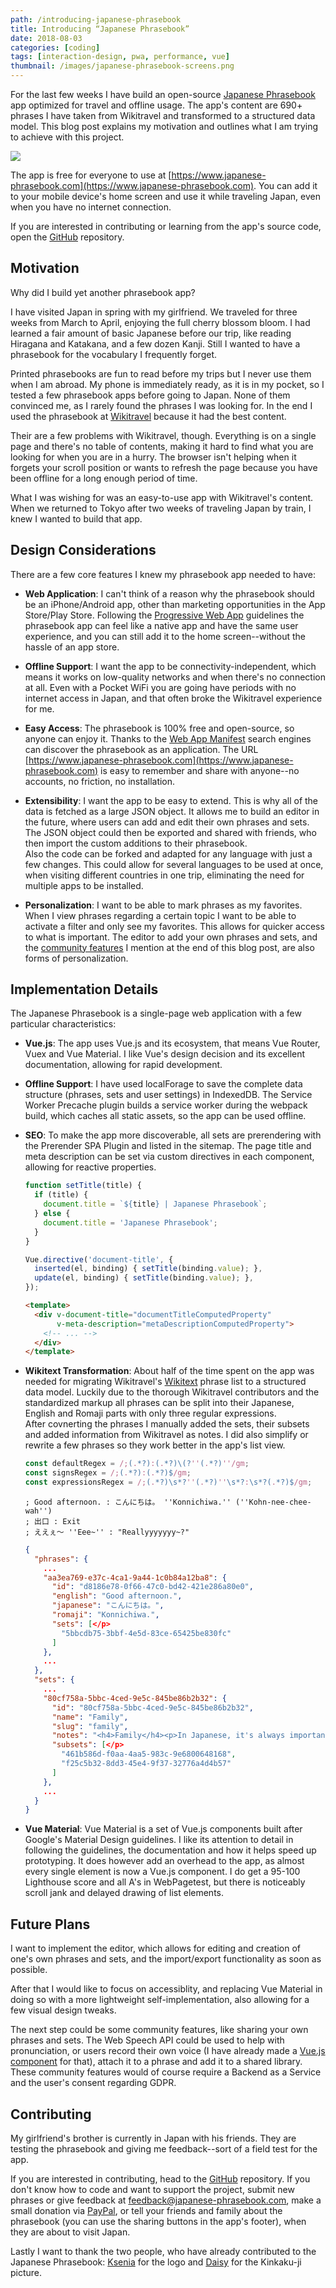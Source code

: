 ```yaml
---
path: /introducing-japanese-phrasebook
title: Introducing “Japanese Phrasebook”
date: 2018-08-03
categories: [coding]
tags: [interaction-design, pwa, performance, vue]
thumbnail: /images/japanese-phrasebook-screens.png
---
```


For the last few weeks I have build an open-source [Japanese Phrasebook](https://www.japanese-phrasebook.com) app optimized for travel and offline usage. The app's content are 690+ phrases I have taken from Wikitravel and transformed to a structured data model. This blog post explains my motivation and outlines what I am trying to achieve with this project.

[![](/images/japanese-phrasebook-screens.png)](https://www.japanese-phrasebook.com)

The app is free for everyone to use at [https://www.japanese-phrasebook.com](https://www.japanese-phrasebook.com). You can add it to your mobile device's home screen and use it while traveling Japan, even when you have no internet connection. 

If you are interested in contributing or learning from the app's source code, open the [GitHub](https://github.com/Lorti/phrasebook) repository.

## Motivation

Why did I build yet another phrasebook app?

I have visited Japan in spring with my girlfriend. We traveled for three weeks from March to April, enjoying the full cherry blossom bloom. I had learned a fair amount of basic Japanese before our trip, like reading Hiragana and Katakana, and a few dozen Kanji. Still I wanted to have a phrasebook for the vocabulary I frequently forget. 

Printed phrasebooks are fun to read before my trips but I never use them when I am abroad. My phone is immediately ready, as it is in my pocket, so I tested a few phrasebook apps before going to Japan. None of them convinced me, as I rarely found the phrases I was looking for. In the end I used the phrasebook at [Wikitravel](https://wikitravel.org/en/Japanese_phrasebook) because it had the best content. 

Their are a few problems with Wikitravel, though. Everything is on a single page and there's no table of contents, making it hard to find what you are looking for when you are in a hurry. The browser isn't helping when it forgets your scroll position or wants to refresh the page because you have been offline for a long enough period of time.

What I was wishing for was an easy-to-use app with Wikitravel's content. When we returned to Tokyo after two weeks of traveling Japan by train, I knew I wanted to build that app.

## Design Considerations

There are a few core features I knew my phrasebook app needed to have:

* __Web Application__: I can't think of a reason why the phrasebook should be an iPhone/Android app, other than marketing opportunities in the App Store/Play Store. Following the [Progressive Web App](https://developers.google.com/web/progressive-web-apps/) guidelines the phrasebook app can feel like a native app and have the same user experience, and you can still add it to the home screen--without the hassle of an app store.

* __Offline Support__: I want the app to be connectivity-independent, which means it works on low-quality networks and when there's no connection at all. Even with a Pocket WiFi you are going have periods with no internet access in Japan, and that often broke the Wikitravel experience for me.

* __Easy Access__: The phrasebook is 100% free and open-source, so anyone can enjoy it. Thanks to the [Web App Manifest](https://www.w3.org/TR/appmanifest/) search engines can discover the phrasebook as an application. The URL [https://www.japanese-phrasebook.com](https://www.japanese-phrasebook.com) is easy to remember and share with anyone--no accounts, no friction, no installation.

* __Extensibility__: I want the app to be easy to extend. This is why all of the data is fetched as a large JSON object. It allows me to build an editor in the future, where users can add and edit their own phrases and sets. The JSON object could then be exported and shared with friends, who then import the custom additions to their phrasebook.<br>Also the code can be forked and adapted for any language with just a few changes. This could allow for several languages to be used at once, when visiting different countries in one trip, eliminating the need for multiple apps to be installed.

* __Personalization__: I want to be able to mark phrases as my favorites. When I view phrases regarding a certain topic I want to be able to activate a filter and only see my favorites. This allows for quicker access to what is important. The editor to add your own phrases and sets, and the [community features](#future-plans) I mention at the end of this blog post, are also forms of personalization.

## Implementation Details

The Japanese Phrasebook is a single-page web application with a few particular characteristics:

* __Vue.js__: The app uses Vue.js and its ecosystem, that means Vue Router, Vuex and Vue Material. I like Vue's design decision and its excellent documentation, allowing for rapid development.

* __Offline Support__: I have used localForage to save the complete data structure (phrases, sets and user settings) in IndexedDB. The Service Worker Precache plugin builds a service worker during the webpack build, which caches all static assets, so the app can be used offline.

* __SEO__: To make the app more discoverable, all sets are prerendering with the Prerender SPA Plugin and listed in the sitemap. The page title and meta description can be set via custom directives in each component, allowing for reactive properties.

  ```js
  function setTitle(title) {
    if (title) {
      document.title = `${title} | Japanese Phrasebook`;
    } else {
      document.title = 'Japanese Phrasebook';
    }
  }
  
  Vue.directive('document-title', {
    inserted(el, binding) { setTitle(binding.value); },
    update(el, binding) { setTitle(binding.value); },
  });
  ```
  
  ```html
  <template>
    <div v-document-title="documentTitleComputedProperty" 
         v-meta-description="metaDescriptionComputedProperty">
      <!-- ... -->
    </div>
  </template>
  ```

* __Wikitext Transformation__: About half of the time spent on the app was needed for migrating Wikitravel's [Wikitext](https://en.wikipedia.org/wiki/Wiki#Editing) phrase list to a structured data model. Luckily due to the thorough Wikitravel contributors and the standardized markup all phrases can be split into their Japanese, English and Romaji parts with only three regular expressions.<br>After covnerting the phrases I manually added the sets, their subsets and added information from Wikitravel as notes. I did also simplify or rewrite a few phrases so they work better in the app's list view. 

  ```js
  const defaultRegex = /;(.*?):(.*?)\(?''(.*?)''/gm;
  const signsRegex = /;(.*?):(.*?)$/gm;
  const expressionsRegex = /;(.*?)\s*?''(.*?)''\s*?:\s*?(.*?)$/gm;
  ```
  
  ```text
  ; Good afternoon. : こんにちは。 ''Konnichiwa.'' (''Kohn-nee-chee-wah'')
  ; 出口 : Exit
  ; ええぇ〜 ''Eee~'' : "Reallyyyyyyy~?"
  ```
  
  ```json
  {
    "phrases": {
      ...
      "aa3ea769-e37c-4ca1-9a44-1c0b84a12ba8": {
        "id": "d8186e78-0f66-47c0-bd42-421e286a80e0",
        "english": "Good afternoon.",
        "japanese": "こんにちは。",
        "romaji": "Konnichiwa.",
        "sets": [</p> 
          "5bbcdb75-3bbf-4e5d-83ce-65425be830fc"
        ]
      },
      ...
    },
    "sets": {
      ...
      "80cf758a-5bbc-4ced-9e5c-845be86b2b32": {
        "id": "80cf758a-5bbc-4ced-9e5c-845be86b2b32",
        "name": "Family",
        "slug": "family",
        "notes": "<h4>Family</h4><p>In Japanese, it's always important to use less respectful terms for your own family and more respectful terms for another's family. Note also that the words for older/younger brother/sister are different.</p>",
        "subsets": [</p> 
          "461b586d-f0aa-4aa5-983c-9e6800648168",
          "f25c5b32-8dd3-45e4-9f37-32776a4d4b57"
        ]
      },
      ...
    }
  }
  ```
  
* __Vue Material__: Vue Material is a set of Vue.js components built after Google's Material Design guidelines. I like its attention to detail in following the guidelines, the documentation and how it helps speed up prototyping. It does however add an overhead to the app, as almost every single element is now a Vue.js component. I do get a 95-100 Lighthouse score and all A's in WebPagetest, but there is noticeably scroll jank and delayed drawing of list elements.

## Future Plans

I want to implement the editor, which allows for editing and creation of one's own phrases and sets, and the import/export functionality as soon as possible. 

After that I would like to focus on accessiblity, and replacing Vue Material in doing so with a more lightweight self-implementation, also allowing for a few visual design tweaks.

The next step could be some community features, like sharing your own phrases and sets. The Web Speech API could be used to help with pronunciation, or users record their own voice (I have already made a [Vue.js component](https://github.com/Lorti/vue-dictaphone) for that), attach it to a phrase and add it to a shared library. These community features would of course require a Backend as a Service and the user's consent regarding GDPR.

## Contributing

My girlfriend's brother is currently in Japan with his friends. They are testing the phrasebook and giving me feedback--sort of a field test for the app.

If you are interested in contributing, head to the [GitHub](https://github.com/Lorti/phrasebook) repository. If you don't know how to code and want to support the project, submit new phrases or give feedback at [feedback@japanese-phrasebook.com](mailto:feedback@japanese-phrasebook.com), make a small donation via [PayPal](https://www.paypal.me/manuninja), or tell your friends and family about the phrasebook (you can use the sharing buttons in the app's footer), when they are about to visit Japan. 

Lastly I want to thank the two people, who have already contributed to the Japanese Phrasebook: [Ksenia](https://steemit.com/@happyksu) for the logo and [Daisy](https://www.instagram.com/daisimerollin/) for the Kinkaku-ji picture. 
